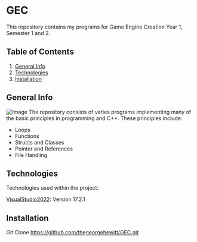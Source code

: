 # GEC
This repository contains my programs for Game Engine Creation Year 1, Semester 1 and 2.

## Table of Contents
1. [General Info](#general-info)
2. [Technologies](#technologies)
3. [Installation](#installation)

## General Info
![Image](https://1.bp.blogspot.com/-FrZTvfxe5EY/XxVvenatX-I/AAAAAAAADxI/sbmaso_TF90kyjrp3wDNt22N4EcRAiokQCNcBGAsYHQ/w1200-h630-p-k-no-nu/dghhg.png "GEC")
The repository consists of varies programs implementing many of the basic principles in programming and C++. These principles include:
- Loops
- Functions
- Structs and Classes
- Pointer and References
- File Handling

## Technologies
Technologies used within the project:

[VisualStudio2022](https://visualstudio.microsoft.com/): Version 17.2.1

## Installation
Git Clone https://github.com/thegeorgehewitt/GEC.git

